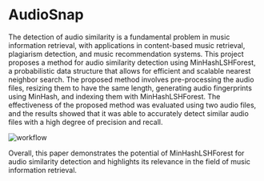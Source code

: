 # AudioSnap
The detection of audio similarity is a fundamental problem in music information retrieval,
with applications in content-based music retrieval, plagiarism detection, and music
recommendation systems. This project proposes a method for audio similarity detection
using MinHashLSHForest, a probabilistic data structure that allows for efficient and
scalable nearest neighbor search. The proposed method involves pre-processing the
audio files, resizing them to have the same length, generating audio fingerprints using
MinHash, and indexing them with MinHashLSHForest. The effectiveness of the
proposed method was evaluated using two audio files, and the results showed that it
was able to accurately detect similar audio files with a high degree of precision and
recall.

![workflow](https://github.com/QuintK2000/AudioSnap/assets/97881829/ed8eee29-a565-401d-a862-d3e1552a0d0c)

Overall, this paper demonstrates the potential of MinHashLSHForest for audio
similarity detection and highlights its relevance in the field of music information retrieval.


